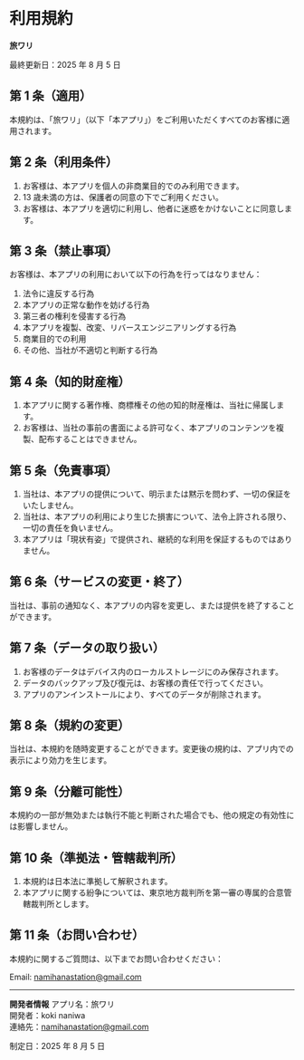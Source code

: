 # 利用規約

**旅ワリ**

最終更新日：2025 年 8 月 5 日

## 第 1 条（適用）

本規約は、「旅ワリ」（以下「本アプリ」）をご利用いただくすべてのお客様に適用されます。

## 第 2 条（利用条件）

1. お客様は、本アプリを個人の非商業目的でのみ利用できます。
2. 13 歳未満の方は、保護者の同意の下でご利用ください。
3. お客様は、本アプリを適切に利用し、他者に迷惑をかけないことに同意します。

## 第 3 条（禁止事項）

お客様は、本アプリの利用において以下の行為を行ってはなりません：

1. 法令に違反する行為
2. 本アプリの正常な動作を妨げる行為
3. 第三者の権利を侵害する行為
4. 本アプリを複製、改変、リバースエンジニアリングする行為
5. 商業目的での利用
6. その他、当社が不適切と判断する行為

## 第 4 条（知的財産権）

1. 本アプリに関する著作権、商標権その他の知的財産権は、当社に帰属します。
2. お客様は、当社の事前の書面による許可なく、本アプリのコンテンツを複製、配布することはできません。

## 第 5 条（免責事項）

1. 当社は、本アプリの提供について、明示または黙示を問わず、一切の保証をいたしません。
2. 当社は、本アプリの利用により生じた損害について、法令上許される限り、一切の責任を負いません。
3. 本アプリは「現状有姿」で提供され、継続的な利用を保証するものではありません。

## 第 6 条（サービスの変更・終了）

当社は、事前の通知なく、本アプリの内容を変更し、または提供を終了することができます。

## 第 7 条（データの取り扱い）

1. お客様のデータはデバイス内のローカルストレージにのみ保存されます。
2. データのバックアップ及び復元は、お客様の責任で行ってください。
3. アプリのアンインストールにより、すべてのデータが削除されます。

## 第 8 条（規約の変更）

当社は、本規約を随時変更することができます。変更後の規約は、アプリ内での表示により効力を生じます。

## 第 9 条（分離可能性）

本規約の一部が無効または執行不能と判断された場合でも、他の規定の有効性には影響しません。

## 第 10 条（準拠法・管轄裁判所）

1. 本規約は日本法に準拠して解釈されます。
2. 本アプリに関する紛争については、東京地方裁判所を第一審の専属的合意管轄裁判所とします。

## 第 11 条（お問い合わせ）

本規約に関するご質問は、以下までお問い合わせください：

Email: namihanastation@gmail.com

---

**開発者情報**
アプリ名：旅ワリ  
開発者：koki naniwa  
連絡先：namihanastation@gmail.com

制定日：2025 年 8 月 5 日
